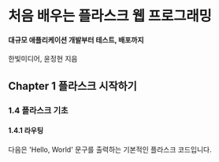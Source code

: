 # 처음 배우는 플라스크 웹 프로그래밍
#### 대규모 애플리케이션 개발부터 테스트, 배포까지
한빛미디어, 윤정현 지음

## Chapter 1 플라스크 시작하기

### 1.4 플라스크 기초

#### 1.4.1 라우팅

다음은 'Hello, World' 문구를 출력하는 기본적인 플라스크 코드입니다.



